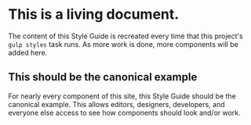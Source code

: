 # This is a living document.

The content of this Style Guide is recreated every time that this project's `gulp styles` task runs. As more work is done, more components will be added here.

## This should be the canonical example

For nearly every component of this site, this Style Guide should be the canonical example. This allows editors, designers, developers, and everyone else access to see how components should look and/or work.
